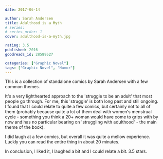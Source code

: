 ```yaml
---
date: 2017-06-14

author: Sarah Andersen
title: Adulthood is a Myth
# series: 
# series_order: 1
cover: adulthood-is-a-myth.jpg

rating: 3.5
published: 2016
goodreads_id: 28589527

categories: ["Graphic Novel"]
tags: ["Graphic Novel", "Humor"]
---
```


This is a collection of standalone comics by Sarah Andersen with a few common themes.

<!--more-->

It's a very lighthearted approach to the 'struggle to be an adult' that most people go through.
For me, this 'struggle' is both long past and still ongoing. I found that I could relate to quite a few comics, but certainly not to all of them (probably because quite a lot of them deal with women's menstrual cycle - something you think a 20+ woman would have come to grips with by now and has no particular bearing on 'struggling with adulthood' - the main theme of the book).

I did laugh at a few comics, but overall it was quite a mellow experience. Luckly you can read the entire thing in about 20 minutes.

In conclusion, I liked it, I laughed a bit and I could relate a bit. 3.5 stars.
